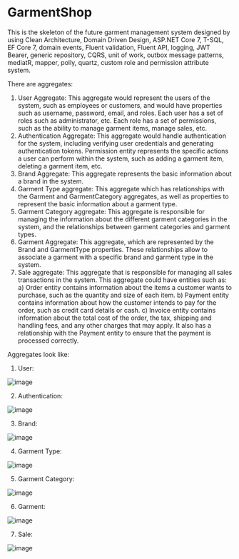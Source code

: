 # GarmentShop
This is the skeleton of the future garment management system designed by using Clean Architecture, Domain Driven Design, ASP.NET Core 7, T-SQL, EF Core 7, domain events, Fluent validation, Fluent API, logging, JWT Bearer, generic repository, CQRS, unit of work, outbox message patterns, mediatR, mapper, polly, quartz, custom role and permission attribute system.

There are aggregates:
1) User Aggregate:
This aggregate would represent the users of the system, such as employees or customers, and would have properties such as username, password, email, and roles.
Each user has a set of roles such as administrator, etc. Each role has a set of permissions, such as the ability to manage garment items, manage sales, etc.
2) Authentication Aggregate:
This aggregate would handle authentication for the system, including verifying user credentials and generating authentication tokens.
Permission entity represents the specific actions a user can perform within the system, such as adding a garment item, deleting a garment item, etc.
3) Brand Aggregate:
This aggregate represents the basic information about a brand in the system.
4) Garment Type aggregate:
This aggregate which has relationships with the Garment and GarmentCategory aggregates, as well as properties to represent the basic information about a garment type.
5) Garment Category aggregate: 
This aggregate is responsible for managing the information about the different garment categories in the system, and the relationships between garment categories and garment types.
6) Garment Aggregate:
This aggregate, which are represented by the Brand and GarmentType properties. These relationships allow to associate a garment with a specific brand and garment type in the system.
7) Sale aggregate:
This aggregate that is responsible for managing all sales transactions in the system. This aggregate could have entities such as:
a) Order entity contains information about the items a customer wants to purchase, such as the quantity and size of each item. 
b) Payment entity contains information about how the customer intends to pay for the order, such as credit card details or cash.
c) Invoice entity contains information about the total cost of the order, the tax, shipping and handling fees, and any other charges that may apply. It also has a relationship with the Payment entity to ensure that the payment is processed correctly.

Aggregates look like:
1) User:

![image](https://user-images.githubusercontent.com/97736243/221298872-3bc92633-7493-4470-aa50-424602dea4dc.png)

2) Authentication:

![image](https://user-images.githubusercontent.com/97736243/221299079-03e9809b-2ad0-4d2d-8d05-b63a23d7e76a.png)

3) Brand:

![image](https://user-images.githubusercontent.com/97736243/221299115-bf5054a8-e894-4d60-a3f1-9bf0818d1485.png)

4) Garment Type:

![image](https://user-images.githubusercontent.com/97736243/221299146-65c7e009-ca99-4671-a595-998df361567f.png)

5) Garment Category:

![image](https://user-images.githubusercontent.com/97736243/221299232-bd7f2c75-2942-44ac-b88e-e46b28646bc7.png)

6) Garment:

![image](https://user-images.githubusercontent.com/97736243/221299272-f069f882-f0db-4a83-8a69-1fedabad3fab.png)

7) Sale:

![image](https://user-images.githubusercontent.com/97736243/221299311-823249d4-5268-440b-b3e0-85367df69099.png)
